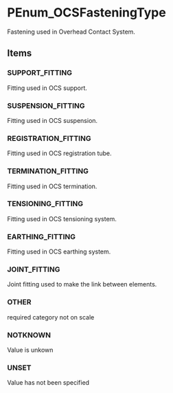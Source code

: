# PEnum_OCSFasteningType

Fastening used in Overhead Contact System.
<!-- end of short definition -->


## Items

### SUPPORT_FITTING
Fitting used in OCS support.

### SUSPENSION_FITTING
Fitting used in OCS suspension.

### REGISTRATION_FITTING
Fitting used in OCS registration tube.

### TERMINATION_FITTING
Fitting used in OCS termination.

### TENSIONING_FITTING
Fitting used in OCS tensioning system.

### EARTHING_FITTING
Fitting used in OCS earthing system.

### JOINT_FITTING
Joint fitting used to make the link between elements.

### OTHER
required category not on scale

### NOTKNOWN
Value is unkown

### UNSET
Value has not been specified

